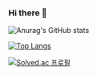### Hi there 👋

![Anurag's GitHub stats](https://github-readme-stats.vercel.app/api?username=chrisais9&show_icons=true&theme=radical)

[![Top Langs](https://github-readme-stats.vercel.app/api/top-langs/?username=chrisais9&layout=compact&theme=radical)](https://github.com/anuraghazra/github-readme-stats)

[![Solved.ac 프로필](http://mazassumnida.wtf/api/v2/generate_badge?boj=chrisais9)](https://solved.ac/chrisais9)

